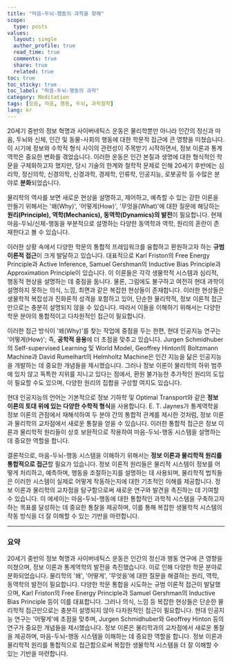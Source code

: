 ```yaml
---
title: "마음-두뇌-행동의 과학을 향해"
scope:
  type: posts
values:
  layout: single
  author_profile: true
  read_time: true
  comments: true
  share: true
  related: true
toc: true
toc_sticky: true
toc_label: "마음-두뇌-행동의 과학"
category: Meditation
tags: [믿음, 마음, 행동, 두뇌, 과학철학]
lang: kr
---
```


20세기 중반의 정보 혁명과 사이버네틱스 운동은 물리학뿐만 아니라 인간의 정신과 마음, 두뇌와 신체, 인간 및 동물-사회의 행동에 대한 학문적 접근에 큰 영향을 미쳤습니다. 이 시기에 정보와 수학적 형식 사이의 관련성이 주목받기 시작하면서, 정보 이론과 통계역학은 중요한 변화를 겪었습니다. 이러한 운동은 인간 본질과 생명에 대한 형식적인 학문을 구체화하고자 했지만, 당시 기술의 한계와 철학적 문제로 인해 20세기 후반에는 심리학, 정신의학, 신경의학, 신경과학, 경제학, 인류학, 인공지능, 로봇공학 등 수많은 분야로 **분화**되었습니다.

물리학의 역사를 보면 새로운 현상을 설명하고, 제어하고, 예측할 수 있는 강한 이론을 만들기 위해서는 '왜(Why)', '어떻게(How)', '무엇을(What)'에 대한 질문에 해당하는 **원리(Principle), 역학(Mechanics), 동역학(Dynamics)의 발전**이 필요합니다. 현재 마음-두뇌/신체-행동을 부분적으로 설명하는 다양한 동역학과 역학, 원리의 혼란이 존재한다고 볼 수 있습니다.

이러한 상황 속에서 다양한 학문의 통합적 프레임워크를 융합하고 환원하고자 하는 **규범 이론적 접근**이 크게 발달하고 있습니다. 대표적으로 Karl Friston의 Free Energy Principle과 Active Inference, Samuel Gershman의 Inductive Bias Principle과 Approximation Principle이 있습니다. 이 이론들은 각각 생물학적 시스템과 심리적, 행동적 현상을 설명하는 데 중점을 둡니다. 물론, 그럼에도 불구하고 여전히 현대 과학이 설명하지 못하는 의식, 느낌, 최면과 같은 복잡한 현상들이 존재합니다. 이러한 현상들은 생물학적 복잡성과 진화론적 성격을 포함하고 있어, 단순한 물리학적, 정보 이론적 접근만으로는 충분히 설명되지 않을 수 있습니다. 따라서 이들을 이해하기 위해서는 다양한 학문 분야의 통합적이고 다차원적인 접근이 필요합니다.

이러한 접근 방식이 '왜(Why)'를 찾는 작업에 중점을 두는 한편, 현대 인공지능 연구는 '어떻게(How)'; 즉, **공학적 응용**에 더 초점을 맞추고 있습니다. Jurgen Schmidhuber의 Self-supervised Learning 및 World Model, Geoffrey Hinton의 Boltzmann Machine과 David Rumelhart의 Helmholtz Machine은 인간 지능을 닮은 인공지능을 개발하는 데 중요한 개념들을 제시했습니다. 그러나 정보 이론이 물리학의 하위 범주에 있지 않고 독특한 지위를 지니고 있다는 점에서, 환원 불가능한 추가적인 원리의 도입이 필요할 수도 있으며, 다양한 원리의 집합을 구성할 여지도 있습니다.

현대 인공지능의 언어는 기본적으로 정보 기하학 및 Optimal Transport와 같은 **정보 이론의 토대 위에 있는 다양한 수학적 형식**을 사용합니다. E. T. Jaynes가 통계역학을 정보 이론의 관점에서 재해석하여 두 분야 간의 통합적 관계를 제시한 것처럼, 정보 이론과 물리학의 교차점에서 새로운 통찰을 얻을 수 있습니다. 이러한 통합적 접근은 정보 이론과 물리학적 원리들이 상호 보완적으로 작용하여 마음-두뇌-행동 시스템을 설명하는 데 중요한 역할을 합니다.

결론적으로, 마음-두뇌-행동 시스템을 이해하기 위해서는 **정보 이론과 물리학적 원리를 통합적으로 접근**할 필요가 있습니다. 정보 이론적 원리들은 물리적 시스템이 정보를 어떻게 처리하고, 예측하며, 행동을 조절하는지를 설명하는 데 사용되며, 물리학적 법칙들은 이러한 시스템이 실제로 어떻게 작동하는지에 대한 기초적인 이해를 제공합니다. 정보 이론과 물리학의 교차점을 탐구함으로써 새로운 연구와 발견을 촉진하는 데 기여할 수 있습니다. 이 에세이는 마음-두뇌-행동에 대한 통합적인 과학적 시스템을 구축하고자 하는 목표를 달성하는 데 중요한 통찰을 제공하며, 이를 통해 복잡한 생물학적 시스템의 작동 방식을 더 잘 이해할 수 있는 기반을 마련합니다.

---

### 요약

20세기 중반의 정보 혁명과 사이버네틱스 운동은 인간의 정신과 행동 연구에 큰 영향을 미쳤으며, 정보 이론과 통계역학의 발전을 촉진했습니다. 이로 인해 다양한 학문 분야로 분화되었습니다. 물리학의 '왜', '어떻게', '무엇을'에 대한 질문을 해결하는 원리, 역학, 동역학의 발전이 필요합니다. 다양한 학문 통합을 시도하는 규범 이론적 접근이 발달했으며, Karl Friston의 Free Energy Principle과 Samuel Gershman의 Inductive Bias Principle 등이 이를 대표합니다. 그러나 의식, 느낌 등 복잡한 현상들은 단순한 물리학적 접근만으로는 충분히 설명되지 않아 다차원적인 접근이 필요합니다. 현대 인공지능 연구는 '어떻게'에 초점을 맞추며, Jurgen Schmidhuber와 Geoffrey Hinton 등의 연구가 중요한 개념들을 제시했습니다. 정보 이론은 물리학과의 교차점에서 새로운 통찰을 제공하며, 마음-두뇌-행동 시스템을 이해하는 데 중요한 역할을 합니다. 정보 이론과 물리학적 원리를 통합적으로 접근함으로써 복잡한 생물학적 시스템을 더 잘 이해할 수 있는 기반을 마련합니다.
